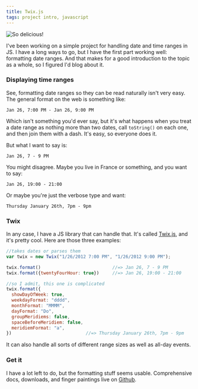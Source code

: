 ```yaml
---
title: Twix.js
tags: project intro, javascript
---
```


![So delicious!](/blog/images/twix.png)

I've been working on a simple project for handling date and time ranges in JS. I have a long ways to go, but I have the first part working well: formatting date ranges. And that makes for a good introduction to the topic as a whole, so I figured I'd blog about it.

### Displaying time ranges ###

See, formatting date ranges so they can be read naturally isn't very easy. The general format on the web is something like:

```
Jan 26, 7:00 PM - Jan 26, 9:00 PM
```

Which isn't something you'd ever say, but it's what happens when you treat a date range as nothing more than two dates, call `toString()` on each one, and then join them with a dash. It's easy, so everyone does it.

But what I want to say is:

```
Jan 26, 7 - 9 PM
```

You might disagree. Maybe you live in France or something, and you want to say:

```
Jan 26, 19:00 - 21:00
```

Or maybe you're just the verbose type and want:

```
Thursday January 26th, 7pm - 9pm
```

### Twix ###

In any case, I have a JS library that can handle that. It's called [Twix.js](https://github.com/icambron/twix.js), and it's pretty cool. Here are those three examples:

```js
//takes dates or parses them
var twix = new Twix("1/26/2012 7:00 PM", "1/26/2012 9:00 PM");

twix.format()                           //=> Jan 26, 7 - 9 PM
twix.format({twentyFourHour: true})     //=> Jan 26, 19:00 - 21:00

//so I admit, this one is complicated
twix.format({
  showDayOfWeek: true,
  weekdayFormat: "dddd",
  monthFormat: "MMMM",
  dayFormat: "Do",
  groupMeridiems: false,
  spaceBeforeMeridiem: false,
  meridiemFormat: "a",
})                            //=> Thursday January 26th, 7pm - 9pm
```

It can also handle all sorts of different range sizes as well as all-day events.

### Get it ####

I have a lot left to do, but the formatting stuff seems usable. Comprehensive docs, downloads, and finger paintings live on [Github](https://github.com/icambron/twix.js).

